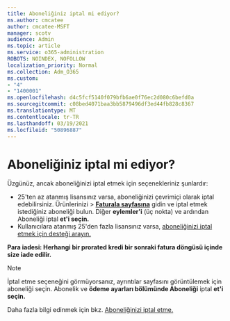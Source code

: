 ```yaml
---
title: Aboneliğiniz iptal mi ediyor?
ms.author: cmcatee
author: cmcatee-MSFT
manager: scotv
audience: Admin
ms.topic: article
ms.service: o365-administration
ROBOTS: NOINDEX, NOFOLLOW
localization_priority: Normal
ms.collection: Adm_O365
ms.custom:
- "4"
- "1400001"
ms.openlocfilehash: d4c5fcf5140f079bfb6ae0f76ec2d080c6befd0a
ms.sourcegitcommit: c08bed4071baa3bb5879496df3ed44fb828c8367
ms.translationtype: MT
ms.contentlocale: tr-TR
ms.lasthandoff: 03/19/2021
ms.locfileid: "50896887"
---
```

# <a name="canceling-your-subscription"></a>Aboneliğiniz iptal mi ediyor?

Üzgünüz, ancak aboneliğinizi iptal etmek için seçenekleriniz şunlardır:
  
- 25'ten az atanmış lisansınız varsa, aboneliğinizi çevrimiçi olarak iptal edebilirsiniz. Ürünlerinizi  \> **[Faturala sayfasına](https://go.microsoft.com/fwlink/p/?linkid=842054)** gidin ve iptal etmek istediğiniz aboneliği bulun. Diğer **eylemler'i** (üç nokta) ve ardından Aboneliği iptal **et'i seçin.**
- Kullanıcılara atanmış 25'den fazla lisansınız varsa, [aboneliğinizi iptal etmek için desteği arayın.](https://docs.microsoft.com/microsoft-365/admin/contact-support-for-business-products?view=o365-worldwide)
  
**Para iadesi: Herhangi bir prorated kredi bir sonraki fatura döngüsü içinde size iade edilir.**

> [!NOTE]
> İptal etme seçeneğini görmüyorsanız, ayrıntılar sayfasını görüntülemek için aboneliği seçin. Abonelik ve **ödeme ayarları bölümünde Aboneliği** iptal **et'i seçin.**

Daha fazla bilgi edinmek için bkz. [Aboneliğinizi iptal etme.](https://docs.microsoft.com/microsoft-365/commerce/subscriptions/cancel-your-subscription)
